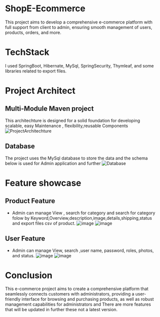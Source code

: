 # ShopE-Ecommerce
This project aims to develop a comprehensive e-commerce platform with full support from client to admin, ensuring smooth management of users, products, orders, and more.
# TechStack
I used SpringBoot, Hibernate, MySql, SpringSecurity, Thymleaf, and some libraries related to export files.
# Project Architect
## Multi-Module Maven project
This architechture is designed for a solid foundation for developing scalable, easy Maintenance , flexibility,reusable Components
![ProjectArchitechture](https://github.com/bog4nn/ShopE-Ecommerce/assets/112171163/f851cdaf-2492-4335-a29d-3be060372025)
## Database 
The project uses the MySql database to store the data and the schema below is used for Admin application and further
![Database](https://github.com/bog4nn/ShopE-Ecommerce/assets/112171163/94693a07-ebe5-4491-875f-1bf3f51fb41d)
# Feature showcase
## Product Feature
- Admin can manage View , search for category and search for category folow by Keyword,Overview,description,image,details,shipping,status and export files csv of product.
![image](https://github.com/bog4nn/ShopE-Ecommerce/assets/112171163/c4638333-2fc0-4eb0-866b-bf36ef5a6aed)
![image](https://github.com/bog4nn/ShopE-Ecommerce/assets/112171163/828e47a9-797a-4396-942f-aa5c151f020e)
## User Feature
- Admin can manage View, search ,user name, password, roles, photos, and status.
![image](https://github.com/bog4nn/ShopE-Ecommerce/assets/112171163/e4571145-3b91-49bf-b17b-cc846330114e)
![image](https://github.com/bog4nn/ShopE-Ecommerce/assets/112171163/29fa0b95-eda5-4656-baeb-9772b9446da6)
# Conclusion
This e-commerce project aims to create a comprehensive platform that seamlessly connects customers with administrators, providing a user-friendly interface for browsing and purchasing products, as well as robust management capabilities for administrators and There are more features that will be updated in further these not a latest version.





